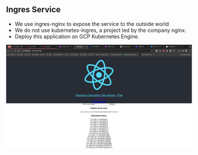 ## Ingres Service
* We use ingres-nginx to expose the service to the outside world
* We do not use kubernetes-ingres, a project led by the company nginx.
* Deploy this application on GCP Kubernetes Engine.

![alt text](image.png)
